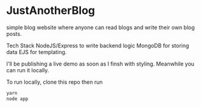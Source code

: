 # JustAnotherBlog

simple blog website where anyone can read blogs and write their own blog posts.

Tech Stack
NodeJS/Express to write backend logic
MongoDB for storing data
EJS for templating.

I'll be publishing a live demo as soon as I finsh with styling. Meanwhile you can run it locally.

To run locally, clone this repo then run

```bash
yarn
node app
```
